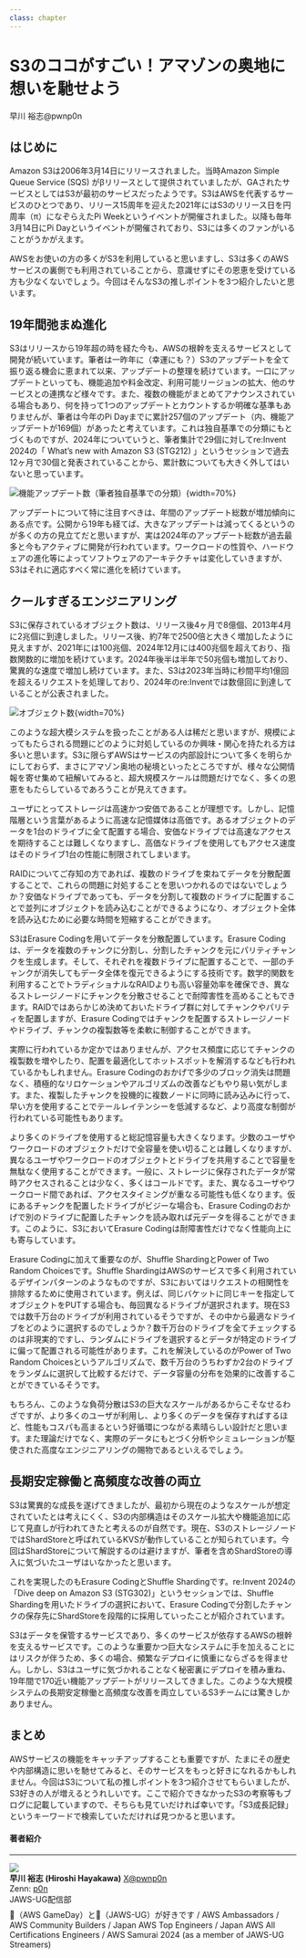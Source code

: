 ```yaml
---
class: chapter
---
```


# S3のココがすごい！アマゾンの奥地に想いを馳せよう

<div class="flush-right">
早川 裕志@pwnp0n
</div>

## はじめに

Amazon S3は2006年3月14日にリリースされました。当時Amazon Simple Queue Service (SQS) がβリリースとして提供されていましたが、GAされたサービスとしてはS3が最初のサービスだったようです。S3はAWSを代表するサービスのひとつであり、リリース15周年を迎えた2021年にはS3のリリース日を円周率（π）になぞらえたPi Weekというイベントが開催されました。以降も毎年3月14日にPi Dayというイベントが開催されており、S3には多くのファンがいることがうかがえます。

AWSをお使いの方の多くがS3を利用していると思いますし、S3は多くのAWSサービスの裏側でも利用されていることから、意識せずにその恩恵を受けている方も少なくないでしょう。今回はそんなS3の推しポイントを3つ紹介したいと思います。

## 19年間弛まぬ進化

S3はリリースから19年超の時を経た今も、AWSの根幹を支えるサービスとして開発が続いています。筆者は一昨年に（幸運にも？）S3のアップデートを全て振り返る機会に恵まれて以来、アップデートの整理を続けています。一口にアップデートといっても、機能追加や料金改定、利用可能リージョンの拡大、他のサービスとの連携など様々です。また、複数の機能がまとめてアナウンスされている場合もあり、何を持って1つのアップデートとカウントするか明確な基準もありませんが、筆者は今年のPi Dayまでに累計257個のアップデート（内、機能アップデートが169個）があったと考えています。これは独自基準での分類にもとづくものですが、2024年についていうと、筆者集計で29個に対してre:Invent 2024の「 What’s new with Amazon S3 (STG212) 」というセッションで過去12ヶ月で30個と発表されていることから、累計数についても大きく外してはいないと思っています。

![機能アップデート数（筆者独自基準での分類）](images/chap-p0n-S3/updates.png){width=70%}

アップデートについて特に注目すべきは、年間のアップデート総数が増加傾向にある点です。公開から19年も経てば、大きなアップデートは減ってくるというのが多くの方の見立てだと思いますが、実は2024年のアップデート総数が過去最多と今もアクティブに開発が行われています。ワークロードの性質や、ハードウェアの進化等によってソフトウェアのアーキテクチャは変化していきますが、S3はそれに適応すべく常に進化を続けています。

## クールすぎるエンジニアリング

S3に保存されているオブジェクト数は、リリース後4ヶ月で8億個、2013年4月に2兆個に到達しました。リリース後、約7年で2500倍と大きく増加したように見えますが、2021年には100兆個、2024年12月には400兆個を超えており、指数関数的に増加を続けています。2024年後半は半年で50兆個も増加しており、驚異的な速度で増加し続けています。また、S3は2023年当時に秒間平均1億回を超えるリクエストを処理しており、2024年のre:Inventでは数億回に到達していることが公表されました。

![オブジェクト数](images/chap-p0n-S3/objects.png){width=70%}

このような超大模システムを扱ったことがある人は稀だと思いますが、規模によってもたらされる問題にどのように対処しているのか興味・関心を持たれる方は多いと思います。S3に限らずAWSはサービスの内部設計について多くを明らかにしておらず、まさにアマゾン奥地の秘境といったところですが、様々な公開情報を寄せ集めて紐解いてみると、超大規模スケールは問題だけでなく、多くの恩恵をもたらしているであろうことが見えてきます。

ユーザにとってストレージは高速かつ安価であることが理想です。しかし、記憶階層という言葉があるように高速な記憶媒体は高価です。あるオブジェクトのデータを1台のドライブに全て配置する場合、安価なドライブでは高速なアクセスを期待することは難しくなりますし、高価なドライブを使用してもアクセス速度はそのドライブ1台の性能に制限されてしまいます。

RAIDについてご存知の方であれば、複数のドライブを束ねてデータを分散配置することで、これらの問題に対処することを思いつかれるのではないでしょうか？安価なドライブであっても、データを分割して複数のドライブに配置することで並列にオブジェクトを読み込むことができるようになり、オブジェクト全体を読み込むために必要な時間を短縮することができます。

S3はErasure Codingを用いてデータを分散配置しています。Erasure Codingは、データを複数のチャンクに分割し、分割したチャンクを元にパリティチャンクを生成します。そして、それぞれを複数ドライブに配置することで、一部のチャンクが消失してもデータ全体を復元できるようにする技術です。数学的関数を利用することでトラディショナルなRAIDよりも高い容量効率を確保でき、異なるストレージノードにチャンクを分散させることで耐障害性を高めることもできます。RAIDではあらかじめ決めておいたドライブ群に対してチャンクやパリティを配置しますが、Erasure Codingではチャンクを配置するストレージノードやドライブ、チャンクの複製数等を柔軟に制御することができます。

実際に行われているか定かではありませんが、アクセス頻度に応じてチャンクの複製数を増やしたり、配置を最適化してホットスポットを解消するなども行われているかもしれません。Erasure Codingのおかげで多少のブロック消失は問題なく、積極的なリロケーションやアルゴリズムの改善などもやり易い気がします。また、複製したチャンクを投機的に複数ノードに同時に読み込みに行って、早い方を使用することでテールレイテンシーを低減するなど、より高度な制御が行われている可能性もあります。

より多くのドライブを使用すると総記憶容量も大きくなります。少数のユーザやワークロードのオブジェクトだけで全容量を使い切ることは難しくなりますが、異なるユーザやワークロードのオブジェクトとドライブを共用することで容量を無駄なく使用することができます。一般に、ストレージに保存されたデータが常時アクセスされることは少なく、多くはコールドです。また、異なるユーザやワークロード間であれば、アクセスタイミングが重なる可能性も低くなります。仮にあるチャンクを配置したドライブがビジーな場合も、Erasure Codingのおかげで別のドライブに配置したチャンクを読み取れば元データを得ることができます。このように、S3においてErasure Codingは耐障害性だけでなく性能向上にも寄与しています。

Erasure Codingに加えて重要なのが、Shuffle ShardingとPower of Two Random Choicesです。Shuffle ShardingはAWSのサービスで多く利用されているデザインパターンのようなものですが、S3においてはリクエストの相関性を排除するために使用されています。例えば、同じバケットに同じキーを指定してオブジェクトをPUTする場合も、毎回異なるドライブが選択されます。現在S3では数千万台のドライブが利用されているそうですが、その中から最適なドライブをどのように選択するのでしょうか？数千万台のドライブを全てチェックするのは非現実的ですし、ランダムにドライブを選択するとデータが特定のドライブに偏って配置される可能性があります。これを解決しているのがPower of Two Random Choicesというアルゴリズムで、数千万台のうちわずか2台のドライブをランダムに選択して比較するだけで、データ容量の分布を効果的に改善することができているそうです。

もちろん、このような負荷分散はS3の巨大なスケールがあるからこそなせるわざですが、より多くのユーザが利用し、より多くのデータを保存すればするほど、性能もコスパも高まるという好循環につながる素晴らしい設計だと思います。また理論だけでなく、実際のデータにもとづく分析やシミュレーションが駆使された高度なエンジニアリングの賜物であるといえるでしょう。

## 長期安定稼働と高頻度な改善の両立

S3は驚異的な成長を遂げてきましたが、最初から現在のようなスケールが想定されていたとは考えにくく、S3の内部構造はそのスケール拡大や機能追加に応じて見直しが行われてきたと考えるのが自然です。現在、S3のストレージノードではShardStoreと呼ばれているKVSが動作していることが知られています。今回はShardStoreについて解説するのは避けますが、筆者を含めShardStoreの導入に気づいたユーザはいなかったと思います。

これを実現したのもErasure CodingとShuffle Shardingです。re:Invent 2024の「Dive deep on Amazon S3 (STG302)」というセッションでは、Shuffle Shardingを用いたドライブの選択において、Erasure Codingで分割したチャンクの保存先にShardStoreを段階的に採用していったことが紹介されています。

S3はデータを保管するサービスであり、多くのサービスが依存するAWSの根幹を支えるサービスです。このような重要かつ巨大なシステムに手を加えることにはリスクが伴うため、多くの場合、頻繁なデプロイに慎重にならざるを得ません。しかし、S3はユーザに気づかれることなく秘密裏にデプロイを積み重ね、19年間で170近い機能アップデートがリリースしてきました。このような大規模システムの長期安定稼働と高頻度な改善を両立しているS3チームには驚きしかありません。

## まとめ

AWSサービスの機能をキャッチアップすることも重要ですが、たまにその歴史や内部構造に思いを馳せてみると、そのサービスをもっと好きになれるかもしれません。今回はS3について私の推しポイントを3つ紹介させてもらいましたが、S3好きの人が増えるとうれしいです。ここで紹介できなかったS3の考察等もブログに記載していますので、そちらも見ていだければ幸いです。「S3成長記録」というキーワードで検索していただければ見つかると思います。

#### 著者紹介

---

<div class="author-profile">
    <img src="images/chap-p0n-S3/p0n.png">
    <div>
        <div>
            <b>早川 裕志 (Hiroshi Hayakawa)</b>
            <a href="https://x.com/pwnp0n">X@pwnp0n</a>
        </div>
        <div>
            Zenn: <a href="https://zenn.dev/p0n">p0n</a><br/>
            JAWS-UG配信部
        </div>
    </div>
</div>
<p style="margin-top: 0.5em; margin-bottom: 2em;">
🦄（AWS GameDay）と🦈（JAWS-UG）が好きです / AWS Ambassadors / AWS Community Builders / Japan AWS Top Engineers / Japan AWS All Certifications Engineers / AWS Samurai 2024 (as a member of JAWS-UG Streamers)
</p>
